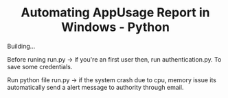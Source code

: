 # <h1 align="center" color="Green">Automating AppUsage Report in Windows - Python</h1>

Building...

Before runing run.py ->
    if you're an first user then, run authentication.py. To save some credentials.

Run python file run.py ->
    if the system crash due to cpu, memory issue its automatically send a alert message to authority through email.
